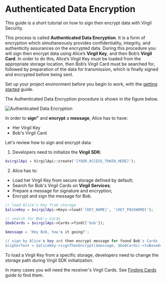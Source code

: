 # Authenticated Data Encryption

This guide is a short tutorial on how to sign then encrypt data with Virgil Security.

This process is called **Authenticated Data Encryption**. It is a form of encryption which simultaneously provides confidentiality, integrity, and authenticity assurances on the encrypted data.  During this procedure you will sign then encrypt data using Alice’s **Virgil Key**, and then Bob’s **Virgil Card**. In order to do this, Alice’s Virgil Key must be loaded from the appropriate storage location, then Bob’s Virgil Card must be searched for, followed by preparation of the data for transmission, which is finally signed and encrypted before being sent.



Set up your project environment before you begin to work, with the [getting started](https://github.com/VirgilSecurity/virgil-sdk-php/blob/docs-review/documentation/guides/configuration/client-configuration.md) guide.

The Authenticated Data Encryption procedure is shown in the figure below.

![Authenticated Data Encryption](https://github.com/VirgilSecurity/virgil-sdk-php/blob/docs-review/documentation/img/Guides_introduction.png "Authenticated Data Encryption")

In order to **sign"** and **encrypt** a **message**, Alice has to have:
 - Her Virgil Key
 - Bob's Virgil Card

Let's review how to sign and encrypt data:

1. Developers need to initialize the **Virgil SDK**:

```php
$virgilApi = VirgilApi::create('[YOUR_ACCESS_TOKEN_HERE]');
```

2. Alice has to:


  - Load her Virgil Key from secure storage defined by default;
  - Search for Bob's Virgil Cards on **Virgil Services**;
  - Prepare a message for signature and encryption;
  - Encrypt and sign the message for Bob.

  ```php
  // load Alice's Key from storage
  $aliceKey = $virgilApi->Keys->load('[KEY_NAME]', '[KEY_PASSWORD]');

  // search for Bob's Cards
  $bobCards = $virgilApi->Cards->find(['bob']);

  $message = 'Hey Bob, how's it going?';

  // sign by Alice's key and then encrypt message for found Bob's Cards
  $cipherText = $aliceKey->signThenEncrypt($message, $bobCards)->toBase64();
  ```

To load a Virgil Key from a specific storage, developers need to change the storage path during Virgil SDK initialization.

In many cases you will need the receiver's Virgil Cards. See [Finding Cards](https://github.com/VirgilSecurity/virgil-sdk-php/blob/docs-review/documentation/guides/virgil-card/finding-card.md) guide to find them.
